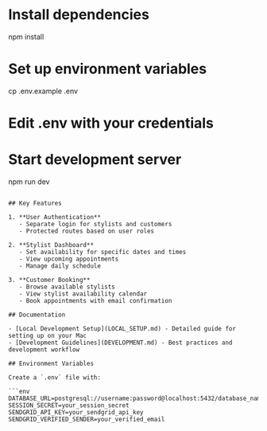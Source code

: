 # Install dependencies
npm install

# Set up environment variables
cp .env.example .env
# Edit .env with your credentials

# Start development server
npm run dev
```

## Key Features

1. **User Authentication**
   - Separate login for stylists and customers
   - Protected routes based on user roles

2. **Stylist Dashboard**
   - Set availability for specific dates and times
   - View upcoming appointments
   - Manage daily schedule

3. **Customer Booking**
   - Browse available stylists
   - View stylist availability calendar
   - Book appointments with email confirmation

## Documentation

- [Local Development Setup](LOCAL_SETUP.md) - Detailed guide for setting up on your Mac
- [Development Guidelines](DEVELOPMENT.md) - Best practices and development workflow

## Environment Variables

Create a `.env` file with:

```env
DATABASE_URL=postgresql://username:password@localhost:5432/database_name
SESSION_SECRET=your_session_secret
SENDGRID_API_KEY=your_sendgrid_api_key
SENDGRID_VERIFIED_SENDER=your_verified_email